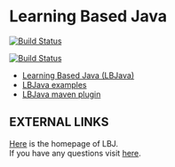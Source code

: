# Learning Based Java 

[![Build Status](https://semaphoreci.com/api/v1/projects/02a1d3da-4dc5-41c0-963c-b5605e4abc67/605145/badge.svg)](https://semaphoreci.com/danyaljj/lbjava)

[![Build Status](http://128.174.241.91:8080/job/lbjava/badge/icon)](http://128.174.241.91:8080/job/lbjava/)

- [Learning Based Java (LBJava)](lbjava/README.md) 
- [LBJava examples](lbjava-examples/README.md) 
- [LBJava maven plugin](lbjava-mvn-plugin/README.md)


## EXTERNAL LINKS 
[Here](http://cogcomp.cs.illinois.edu/page/software_view/LBJ) is the homepage of LBJ.  
If you have any questions visit [here](http://cogcomp.cs.illinois.edu/).  

